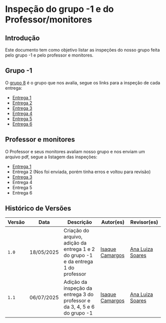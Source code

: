 # Inspeção do grupo -1 e do Professor/monitores 

## Introdução

Este documento tem como objetivo listar as inspeções do nosso grupo feita pelo grupo -1 e pelo professor e monitores. 

## Grupo -1 

O [grupo 8](https://github.com/Requisitos-de-Software/2025.1-e-GDF) é o grupo que nos avalia, segue os links para a inspeção de cada entrega: 

- [Entrega 1](https://requisitos-de-software.github.io/2025.1-e-GDF/verificacao/grupo/entrega01/planejamento-verificacao/)
- [Entrega 2](https://requisitos-de-software.github.io/2025.1-e-GDF/inspecao/inspecao_2_grupo%2B1/)
- [Entrega 3](https://requisitos-de-software.github.io/2025.1-e-GDF/inspecao/inspecao_3_grupo%2B1/)
- [Entrega 4](https://requisitos-de-software.github.io/2025.1-e-GDF/inspecao/inspecao_4_grupo%2B1/)
- [Entrega 5](https://requisitos-de-software.github.io/2025.1-e-GDF/inspecao/inspecao_6_grupo%2B1/)
- [Entrega 6](https://requisitos-de-software.github.io/2025.1-e-GDF/inspecao/inspecao_5_grupo%2B1/)


## Professor e monitores 

O Professor e seus monitores avaliam nosso grupo e nos enviam um arquivo pdf, segue a listagem das inspeções: 

- [Entrega 1](https://drive.google.com/file/d/1EaPVfXjz9y7TeMNanQffiZFBck7iAL5N/view?usp=sharing)
- Entrega 2 (Nos foi enviada, porém tinha erros e voltou para revisão)
- [Entrega 3](https://drive.google.com/file/d/1hPUZPoEaWJyBeGrJC6EmuhVQwNfir0aY/view?usp=sharing)
- Entrega 4
- Entrega 5
- Entrega 6


## Histórico de Versões

| Versão | Data          | Descrição                          | Autor(es)     |  Revisor(es)  |
| ------ | ------------- | ---------------------------------- | ------------- | ------------- |
| `1.0`  |  18/05/2025 |  Criação do arquivo, adição da entrega 1 e 2 do grupo -1 e da entrega 1 do professor | [Isaque Camargos](https://github.com/isaqzin)  | [Ana Luiza Soares](https://github.com/Ana-Luiza-SC) |
| `1.1`  |  06/07/2025 |  Adição da inspeção da entrega 3 do professor e da 3, 4, 5 e 6 do grupo -1 | [Isaque Camargos](https://github.com/isaqzin)  | [Ana Luiza Soares](https://github.com/Ana-Luiza-SC) |